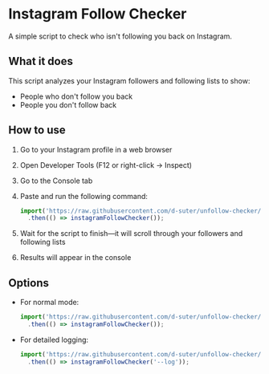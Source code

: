 # Instagram Follow Checker  

A simple script to check who isn't following you back on Instagram.  

## What it does  

This script analyzes your Instagram followers and following lists to show:  
- People who don't follow you back  
- People you don't follow back  

## How to use  

1. Go to your Instagram profile in a web browser  
2. Open Developer Tools (F12 or right-click → Inspect)  
3. Go to the Console tab  
4. Paste and run the following command:  

   ```javascript
   import('https://raw.githubusercontent.com/d-suter/unfollow-checker/refs/heads/main/script.js')
     .then(() => instagramFollowChecker());
   ```  

5. Wait for the script to finish—it will scroll through your followers and following lists  
6. Results will appear in the console  

## Options  

- For normal mode:  

  ```javascript
  import('https://raw.githubusercontent.com/d-suter/unfollow-checker/refs/heads/main/script.js')
    .then(() => instagramFollowChecker());
  ```  

- For detailed logging:  

  ```javascript
  import('https://raw.githubusercontent.com/d-suter/unfollow-checker/refs/heads/main/script.js')
    .then(() => instagramFollowChecker('--log'));
  ```  
